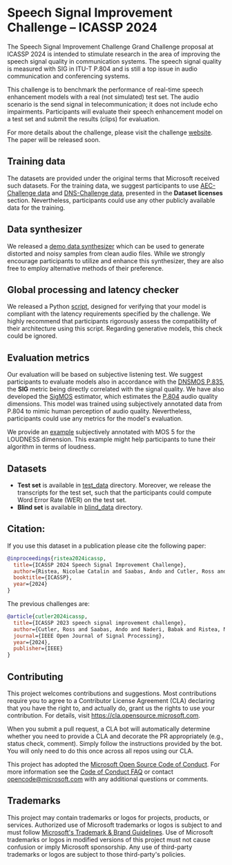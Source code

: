 # Speech Signal Improvement Challenge – ICASSP 2024

The Speech Signal Improvement Challenge Grand Challenge proposal at ICASSP 2024 is intended to stimulate research in the area of improving the speech signal quality in communication systems. The speech signal quality is measured with SIG in ITU-T P.804 and is still a top issue in audio communication and conferencing systems.

This challenge is to benchmark the performance of real-time speech enhancement models with a real (not simulated) test set. The audio scenario is the send signal in telecommunication; it does not include echo impairments. Participants will evaluate their speech enhancement model on a test set and submit the results (clips) for evaluation.

For more details about the challenge, please visit the challenge 
[website](https://www.microsoft.com/en-us/research/academic-program/speech-signal-improvement-challenge-icassp-2024/).
The paper will be released soon.

## Training data

The datasets are provided under the original terms that Microsoft received such datasets.
For the training data, we suggest participants to use [AEC-Challenge data](https://github.com/microsoft/AEC-Challenge) and [DNS-Challenge data](https://github.com/microsoft/DNS-Challenge), presented in the <b>Dataset licenses</b> section. 
Nevertheless, participants could use any other publicly available data for the training.


## Data synthesizer

We released a [demo data synthesizer](https://github.com/microsoft/SIG-Challenge/tree/main/ICASSP2024/demo_synthesizer) which can be used to generate distorted and noisy samples from clean audio files.
While we strongly encourage participants to utilize and enhance this synthesizer, they are also free to employ alternative methods of their preference.

## Global processing and latency checker

We released a Python [script](https://github.com/microsoft/SIG-Challenge/tree/main/ICASSP2024/global_test_samples), designed for verifying that your model is compliant with the latency requirements specified by the challenge. 
We highly recommend that participants rigorously assess the compatibility of their architecture using this script.
Regarding generative models, this check could be ignored.

## Evaluation metrics
Our evaluation will be based on subjective listening test.
We suggest participants to evaluate models also in accordance with the [DNSMOS P.835](https://github.com/microsoft/DNS-Challenge/tree/master/DNSMOS),
the <b>SIG</b> metric being directly correlated with the signal quality.
We have also developed the [SigMOS](https://github.com/microsoft/SIG-Challenge/tree/main/ICASSP2024/sigmos) estimator, 
which estimates the [P.804](https://arxiv.org/pdf/2309.07385.pdf) audio quality dimensions. 
This model was trained using subjectively annotated data from P.804 to mimic human perception of audio quality.
Nevertheless, participants could use any metrics for the model's evaluation.

We provide an [example](https://github.com/microsoft/SIG-Challenge/tree/main/ICASSP2024/loudness) 
subjectively annotated with MOS 5 for the LOUDNESS dimension. This example might help participants
to tune their algorithm in terms of loudness.

## Datasets
* <b>Test set</b> is available in [test_data](https://github.com/microsoft/SIG-Challenge/tree/main/ICASSP2023/test_data) directory. Moreover, we release the transcripts for the test set, such that the participants could compute Word Error Rate (WER) on the test set.
* <b>Blind set</b> is available in [blind_data](https://github.com/microsoft/SIG-Challenge/tree/main/ICASSP2024/blind_data) directory.

## Citation:
If you use this dataset in a publication please cite the following paper:<br />

```BibTex
@inproceedings{ristea2024icassp,
  title={ICASSP 2024 Speech Signal Improvement Challenge},
  author={Ristea, Nicolae Catalin and Saabas, Ando and Cutler, Ross and Naderi, Babak and Braun, Sebastian and Branets, Solomiya},
  booktitle={ICASSP},
  year={2024}
}
```

The previous challenges are: 
```BibTex
@article{cutler2024icassp,
  title={ICASSP 2023 speech signal improvement challenge},
  author={Cutler, Ross and Saabas, Ando and Naderi, Babak and Ristea, Nicolae-C{\u{a}}t{\u{a}}lin and Braun, Sebastian and Branets, Solomiya},
  journal={IEEE Open Journal of Signal Processing},
  year={2024},
  publisher={IEEE}
}
```

## Contributing

This project welcomes contributions and suggestions.  Most contributions require you to agree to a
Contributor License Agreement (CLA) declaring that you have the right to, and actually do, grant us
the rights to use your contribution. For details, visit https://cla.opensource.microsoft.com.

When you submit a pull request, a CLA bot will automatically determine whether you need to provide
a CLA and decorate the PR appropriately (e.g., status check, comment). Simply follow the instructions
provided by the bot. You will only need to do this once across all repos using our CLA.

This project has adopted the [Microsoft Open Source Code of Conduct](https://opensource.microsoft.com/codeofconduct/).
For more information see the [Code of Conduct FAQ](https://opensource.microsoft.com/codeofconduct/faq/) or
contact [opencode@microsoft.com](mailto:opencode@microsoft.com) with any additional questions or comments.

## Trademarks

This project may contain trademarks or logos for projects, products, or services. Authorized use of Microsoft 
trademarks or logos is subject to and must follow 
[Microsoft's Trademark & Brand Guidelines](https://www.microsoft.com/en-us/legal/intellectualproperty/trademarks/usage/general).
Use of Microsoft trademarks or logos in modified versions of this project must not cause confusion or imply Microsoft sponsorship.
Any use of third-party trademarks or logos are subject to those third-party's policies.
